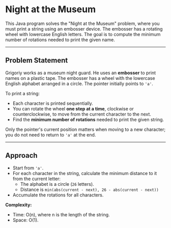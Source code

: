 # Night at the Museum

This Java program solves the "Night at the Museum" problem, where you must print a string using an embosser device. The embosser has a rotating wheel with lowercase English letters. The goal is to compute the minimum number of rotations needed to print the given name.

---

## Problem Statement

Grigoriy works as a museum night guard. He uses an **embosser** to print names on a plastic tape. The embosser has a wheel with the lowercase English alphabet arranged in a circle. The pointer initially points to `'a'`.

To print a string:
- Each character is printed sequentially.
- You can rotate the wheel **one step at a time**, clockwise or counterclockwise, to move from the current character to the next.
- Find the **minimum number of rotations** needed to print the given string.

Only the pointer's current position matters when moving to a new character; you do not need to return to `'a'` at the end.

---


## Approach

- Start from `'a'`.
- For each character in the string, calculate the minimum distance to it from the current letter:
  - The alphabet is a circle (`26` letters).
  - Distance is `min(abs(current - next), 26 - abs(current - next))`
- Accumulate the rotations for all characters.

**Complexity:**  
- Time: O(n), where n is the length of the string.
- Space: O(1).

